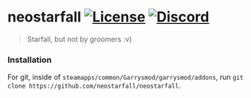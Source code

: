 # neostarfall [![License](https://img.shields.io/github/license/neostarfall/neostarfall?color=red)](LICENSE) [![Discord](https://img.shields.io/discord/1350996201713045594?label=Discord&logo=discord&logoColor=ffffff&labelColor=7289DA&color=2c2f33)](https://discord.gg/aSXXa4urpm)

> Starfall, but not by groomers :v)

### Installation

For git, inside of `steamapps/common/Garrysmod/garrysmod/addons`, run ``git clone https://github.com/neostarfall/neostarfall``.